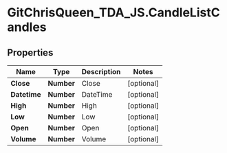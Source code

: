 # GitChrisQueen_TDA_JS.CandleListCandles

## Properties
Name | Type | Description | Notes
------------ | ------------- | ------------- | -------------
**Close** | **Number** | Close | [optional] 
**Datetime** | **Number** | DateTime | [optional] 
**High** | **Number** | High | [optional] 
**Low** | **Number** | Low | [optional] 
**Open** | **Number** | Open | [optional] 
**Volume** | **Number** | Volume | [optional] 


